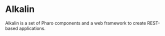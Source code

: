 # Alkalin

Alkalin is a set of Pharo components and a web framework to create REST-based applications.
